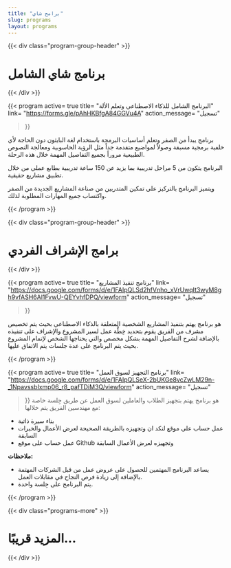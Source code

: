 ```yaml
---
title: "برامج شاي"
slug: programs
layout: programs
---
```


{{< div class="program-group-header" >}}
# برنامج شاي الشامل
{{< /div >}}

{{< program
active= true
title= "البرنامج الشامل للذكاء الاصطناعي وتعلم الألة"
link= "https://forms.gle/pAhHKBfgA84GGVu4A"
action_message= "تسجيل"
>}}

برنامج يبدأ من الصفر وتعلم أساسيات البرمجة باستخدام لغة البايثون دون الحاجة لأي خلفية برمجية مسبقة
وصولاً لمواضيع متقدمة جداً مثل الرؤية الحاسوبية ومعالجة النصوص الطبيعية مروراً بجميع التفاصيل المهمة خلال هذه الرحلة.

البرنامج يتكون من 5 مراحل تدريبية بما يزيد عن 150 ساعة تدريبية بطابع عملي من خلال تطبيق مشاريع حقيقية.

ويتميز البرنامج بالتركيز على تمكين المتدربين من صناعة المشاريع الجديدة من الصفر واكتساب جميع المهارات  المطلوبة لذلك.

{{< /program >}}

{{< div class="program-group-header" >}}
# برامج الإشراف الفردي
{{< /div >}}

{{< program
    active= true
    title= "برنامج تنفيذ المشاريع"
    link= "https://docs.google.com/forms/d/e/1FAIpQLSd2hfVnho_xVrUwqIt3wyM8gh9vfASH6Al1FvwU-QEYvhfDPQ/viewform"
    action_message= "تسجيل"
>}}

هو برنامج يهتم بتنفيذ المشاريع الشخصية المتعلقة بالذكاء الاصطناعي بحيث يتم تخصيص مشرف من الفريق يقوم بتحديد خِطَّة عمل لسير المشروع والإشراف على تنفيذه بالإضافة لشرح التفاصيل المهمة بشكل مخصص والتي يحتاجها الشخص لإتمام المشروع
بحيث يتم البرنامج على عدة جلسات يتم الاتفاق عليها.

{{< /program >}}

{{< program
    active= true
    title= "برنامج التجهيز لسوق العمل"
    link= "https://docs.google.com/forms/d/e/1FAIpQLSeX-2bUKGe8vcZwLM29n-_1NpavssbIxmp06_r8_pafTDiM3Q/viewform"
    action_message= "تسجيل"
>}}
هو برنامج يهتم بتجهيز الطلاب والعاملين لسوق العمل عن طريق جِلسة خاصة مع مهندسين الفريق يتم خلالها:
- بناء سيرة ذاتية
- عمل حساب على موقع لنكد ان وتجهيزه بالطريقة الصحيحة لعرض الأعمال والخبرات السابقة
- عمل حساب على موقع Github وتجهيزه لعرض الأعمال السابقة



**ملاحظات:**

- يساعد البرنامج المهتمين للحصول على عروض عمل من قبل الشركات المهتمة بالإضافة إلى زيادة فرص النجاح في مقابلات العمل.
- يتم البرنامج على جِلسة واحدة.

{{< /program >}}


{{< div class="programs-more" >}}
# المزيد قريبًا...
{{< /div >}}
